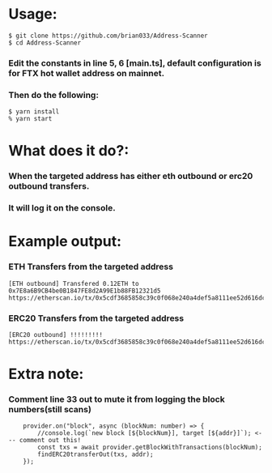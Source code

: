 # Usage:

```
$ git clone https://github.com/brian033/Address-Scanner
$ cd Address-Scanner
```

### Edit the constants in line 5, 6 [main.ts], default configuration is for FTX hot wallet address on mainnet.

### Then do the following:

```
$ yarn install
% yarn start
```

# What does it do?:

### When the targeted address has either eth outbound or erc20 outbound transfers.

### It will log it on the console.

# Example output:

### ETH Transfers from the targeted address

```
[ETH outbound] Transfered 0.12ETH to 0x7E8a6B9CB4be0B1847FE8d2A99E1b88FB12321d5
https://etherscan.io/tx/0x5cdf3685858c39c0f068e240a4def5a8111ee52d616dc00913c173ea555be640
```

### ERC20 Transfers from the targeted address

```
[ERC20 outbound] !!!!!!!!!
https://etherscan.io/tx/0x5cdf3685858c39c0f068e240a4def5a8111ee52d616dc00913c173ea555be640
```

# Extra note:

### Comment line 33 out to mute it from logging the block numbers(still scans)

```
    provider.on("block", async (blockNum: number) => {
        //console.log(`new block [${blockNum}], target [${addr}]`); <--- comment out this!
        const txs = await provider.getBlockWithTransactions(blockNum);
        findERC20transferOut(txs, addr);
    });
```
